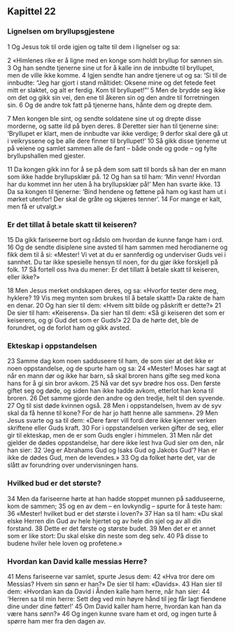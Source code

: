 ## Kapittel 22

### Lignelsen om bryllupsgjestene

1 Og Jesus tok til orde igjen og talte til dem i lignelser og sa:

2 «Himlenes rike er å ligne med en konge som holdt bryllup for sønnen sin.
3 Og han sendte tjenerne sine ut for å kalle inn de innbudte til bryllupet, men de ville ikke komme.
4 Igjen sendte han andre tjenere ut og sa: ‘Si til de innbudte: “Jeg har gjort i stand måltidet: Oksene mine og det fetede feet mitt er slaktet, og alt er ferdig. Kom til bryllupet!”’
5 Men de brydde seg ikke om det og gikk sin vei, den ene til åkeren sin og den andre til forretningen sin.
6 Og de andre tok fatt på tjenerne hans, hånte dem og drepte dem.

7 Men kongen ble sint, og sendte soldatene sine ut og drepte disse morderne, og satte ild på byen deres.
8 Deretter sier han til tjenerne sine: ‘Bryllupet er klart, men de innbudte var ikke verdige;
9 derfor skal dere gå ut i veikryssene og be alle dere finner til bryllupet!’
10 Så gikk disse tjenerne ut på veiene og samlet sammen alle de fant – både onde og gode – og fylte bryllupshallen med gjester.

11 Da kongen gikk inn for å se på dem som satt til bords så han der en mann som ikke hadde bryllupsklær på.
12 Og han sa til ham: ‘Min venn! Hvordan har du kommet inn her uten å ha bryllupsklær på!’ Men han svarte ikke.
13 Da sa kongen til tjenerne: ‘Bind hendene og føttene på ham og kast ham ut i mørket utenfor! Der skal de gråte og skjæres tenner’.
14 For mange er kalt, men få er utvalgt.»

### Er det tillat å betale skatt til keiseren?

15 Da gikk fariseerne bort og rådslo om hvordan de kunne fange ham i ord.
16 Og de sendte disiplene sine avsted til ham sammen med herodianerne og fikk dem til å si: «Mester! Vi vet at du er sannferdig og underviser Guds vei i sannhet. Du tar ikke spesielle hensyn til noen, for du gjør ikke forskjell på folk.
17 Så fortell oss hva du mener: Er det tillatt å betale skatt til keiseren, eller ikke?»

18 Men Jesus merket ondskapen deres, og sa: «Hvorfor tester dere meg, hyklere?
19 Vis meg mynten som brukes til å betale skatt!» Da rakte de ham en denar.
20 Og han sier til dem: «Hvem sitt bilde og påskrift er dette?»
21 De sier til ham: «Keiserens». Da sier han til dem: «Så gi keiseren det som er keiserens, og gi Gud det som er Guds!»
22 Da de hørte det, ble de forundret, og de forlot ham og gikk avsted.

### Ekteskap i oppstandelsen

23 Samme dag kom noen sadduseere til ham, de som sier at det ikke er noen oppstandelse, og de spurte ham og sa:
24 «Mester! Moses har sagt at når en mann dør og ikke har barn, så skal broren hans gifte seg med kona hans for å gi sin bror avkom.
25 Nå var det syv brødre hos oss. Den første giftet seg og døde, og siden han ikke hadde avkom, etterlot han kona til broren.
26 Det samme gjorde den andre og den tredje, helt til den syvende.
27 Og til sist døde kvinnen også.
28 Men i oppstandelsen, hvem av de syv skal da få henne til kone? For de har jo hatt henne alle sammen».
29 Men Jesus svarte og sa til dem: «Dere farer vill fordi dere ikke kjenner verken skriftene eller Guds kraft.
30 For i oppstandelsen verken gifter de seg, eller gir til ekteskap, men de er som Guds engler i himmelen.
31 Men når det gjelder de dødes oppstandelse, har dere ikke lest hva Gud sier om den, når han sier:
32 ‘Jeg er Abrahams Gud og Isaks Gud og Jakobs Gud’? Han er ikke de dødes Gud, men de levendes.»
33 Og da folket hørte det, var de slått av forundring over undervisningen hans.

### Hvilked bud er det største?

34 Men da fariseerne hørte at han hadde stoppet munnen på sadduseerne, kom de sammen;
35 og en av dem – en lovkyndig – spurte for å teste ham:
36 «Mester! hvilket bud er det største i loven?»
37 Han sa til ham: «Du skal elske Herren din Gud av hele hjertet og av hele din sjel og av all din forstand.
38 Dette er det første og største budet.
39 Men det er et annet som er like stort: Du skal elske din neste som deg selv.
40 På disse to budene hviler hele loven og profetene.»

### Hvordan kan David kalle messias Herre?

41 Mens fariseerne var samlet, spurte Jesus dem:
42 «Hva tror dere om Messias? Hvem sin sønn er han?» De sier til ham: «Davids».
43 Han sier til dem: «Hvordan kan da David i Ånden kalle ham herre, når han sier:
44 ‘Herren sa til min herre: Sett deg ved min høyre hånd til jeg får lagt fiendene dine under dine føtter!’
45 Om David kaller ham herre, hvordan kan han da være hans sønn?»
46 Og ingen kunne svare ham et ord, og ingen turte å spørre ham mer fra den dagen av.
